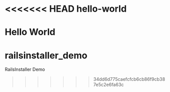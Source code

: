 <<<<<<< HEAD
hello-world
===========

Hello World
=======
railsinstaller_demo
===================

RailsInstaller Demo
>>>>>>> 34dd6d775caefcfcb6cb86f9cb387e5c2e6fa63c
